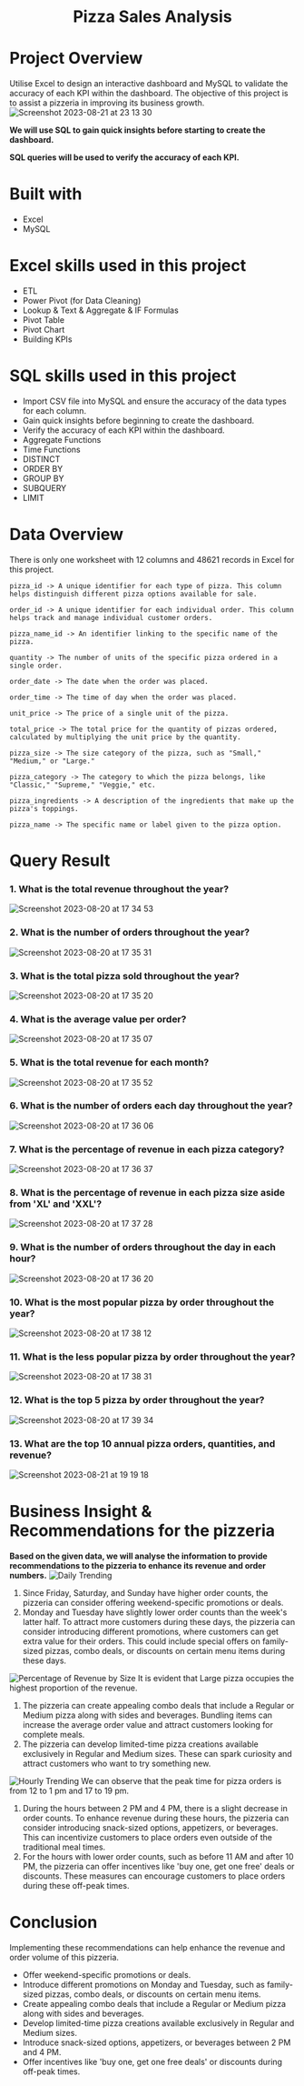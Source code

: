 # <p align="center">Pizza Sales Analysis</p> 
# Project Overview
Utilise Excel to design an interactive dashboard and MySQL to validate the accuracy of each KPI within the dashboard. 
The objective of this project is to assist a pizzeria in improving its business growth.
![Screenshot 2023-08-21 at 23 13 30](https://github.com/AnalystEric/Sales_Analysis---Pizza/assets/127030648/0f6ded24-107f-4697-ab34-2533b4212a6d)



**We will use SQL to gain quick insights before starting to create the dashboard.**

**SQL queries will be used to verify the accuracy of each KPI.**


# Built with
* Excel
* MySQL

# Excel skills used in this project
* ETL
* Power Pivot (for Data Cleaning)
* Lookup & Text & Aggregate & IF Formulas
* Pivot Table
* Pivot Chart
* Building KPIs

# SQL skills used in this project
* Import CSV file into MySQL and ensure the accuracy of the data types for each column.
* Gain quick insights before beginning to create the dashboard.
* Verify the accuracy of each KPI within the dashboard.
* Aggregate Functions
* Time Functions
* DISTINCT
* ORDER BY
* GROUP BY
* SUBQUERY
* LIMIT

# Data Overview
There is only one worksheet with 12 columns and 48621 records in Excel for this project.

    pizza_id -> A unique identifier for each type of pizza. This column helps distinguish different pizza options available for sale.

    order_id -> A unique identifier for each individual order. This column helps track and manage individual customer orders.

    pizza_name_id -> An identifier linking to the specific name of the pizza.

    quantity -> The number of units of the specific pizza ordered in a single order.

    order_date -> The date when the order was placed.

    order_time -> The time of day when the order was placed.

    unit_price -> The price of a single unit of the pizza.

    total_price -> The total price for the quantity of pizzas ordered, calculated by multiplying the unit price by the quantity.

    pizza_size -> The size category of the pizza, such as "Small," "Medium," or "Large."

    pizza_category -> The category to which the pizza belongs, like "Classic," "Supreme," "Veggie," etc.

    pizza_ingredients -> A description of the ingredients that make up the pizza's toppings.

    pizza_name -> The specific name or label given to the pizza option.

# Query Result

### 1. What is the total revenue throughout the year?

![Screenshot 2023-08-20 at 17 34 53](https://github.com/AnalystEric/Sales_Analysis---Pizza/assets/127030648/b7b485e4-a19c-449d-9701-9ecc6ddb9437)

### 2. What is the number of orders throughout the year?

![Screenshot 2023-08-20 at 17 35 31](https://github.com/AnalystEric/Sales_Analysis---Pizza/assets/127030648/89d72a38-b136-4ed5-b67b-7fe942a88bba)

### 3. What is the total pizza sold throughout the year?
![Screenshot 2023-08-20 at 17 35 20](https://github.com/AnalystEric/Sales_Analysis---Pizza/assets/127030648/f7a101cc-4aa0-4d6e-b5a1-0114126b4a87)

### 4. What is the average value per order?

![Screenshot 2023-08-20 at 17 35 07](https://github.com/AnalystEric/Sales_Analysis---Pizza/assets/127030648/49189741-bfbb-465f-9482-5b715e56bd21)

### 5. What is the total revenue for each month?

![Screenshot 2023-08-20 at 17 35 52](https://github.com/AnalystEric/Sales_Analysis---Pizza/assets/127030648/d549ab52-8004-4a05-b47b-9d7d7bc5b13f)

### 6. What is the number of orders each day throughout the year?

![Screenshot 2023-08-20 at 17 36 06](https://github.com/AnalystEric/Sales_Analysis---Pizza/assets/127030648/a65df8b9-b7b3-4dd5-9260-e2a3ff4f3f67)

### 7. What is the percentage of revenue in each pizza category?

![Screenshot 2023-08-20 at 17 36 37](https://github.com/AnalystEric/Sales_Analysis---Pizza/assets/127030648/f3aedb38-c273-4979-896a-36b8d58a996b)

### 8. What is the percentage of revenue in each pizza size aside from 'XL' and 'XXL'?

![Screenshot 2023-08-20 at 17 37 28](https://github.com/AnalystEric/Sales_Analysis---Pizza/assets/127030648/50dc5d40-495e-4467-9104-a4cca7983d4e)

### 9. What is the number of orders throughout the day in each hour?

![Screenshot 2023-08-20 at 17 36 20](https://github.com/AnalystEric/Sales_Analysis---Pizza/assets/127030648/902fce23-e2f9-45c3-8daf-f51d6eaff5b5)

### 10. What is the most popular pizza by order throughout the year?

![Screenshot 2023-08-20 at 17 38 12](https://github.com/AnalystEric/Sales_Analysis---Pizza/assets/127030648/d9f8ff6d-8117-4fec-9cb9-491a0536c0f6)

### 11. What is the less popular pizza by order throughout the year?

![Screenshot 2023-08-20 at 17 38 31](https://github.com/AnalystEric/Sales_Analysis---Pizza/assets/127030648/72db2bf6-455d-466f-930d-7ae7a277cb4e)

### 12. What is the top 5 pizza by order throughout the year?

![Screenshot 2023-08-20 at 17 39 34](https://github.com/AnalystEric/Sales_Analysis---Pizza/assets/127030648/3340f146-fc27-41b3-8136-b164be5dd780)

### 13.	What are the top 10 annual pizza orders, quantities, and revenue?


![Screenshot 2023-08-21 at 19 19 18](https://github.com/AnalystEric/Sales_Analysis---Pizza/assets/127030648/a3093a91-6619-4da3-bb51-52680a395813)








# Business Insight & Recommendations for the pizzeria
**Based on the given data, we will analyse the information to provide recommendations to the pizzeria to enhance its revenue and order numbers.**
![Daily Trending](https://github.com/AnalystEric/Sales_Analysis---Pizza/assets/127030648/6587ae5a-c9c6-475e-9569-b52b347250c5)
1. Since Friday, Saturday, and Sunday have higher order counts, the pizzeria can consider offering weekend-specific promotions or deals.
2. Monday and Tuesday have slightly lower order counts than the week's latter half. To attract more customers during these days, the pizzeria can consider introducing different promotions, where customers can get extra value for their orders. This could include special offers on family-sized pizzas, combo deals, or discounts on certain menu items during these days.


![Percentage of Revenue by Size](https://github.com/AnalystEric/Sales_Analysis---Pizza/assets/127030648/2fbfd32f-2b0b-4ddc-934e-ab4cf3f4b9a8)
It is evident that Large pizza occupies the highest proportion of the revenue. 
1. The pizzeria can create appealing combo deals that include a Regular or Medium pizza along with sides and beverages. Bundling items can increase the average order value and attract customers looking for complete meals.
2. The pizzeria can develop limited-time pizza creations available exclusively in Regular and Medium sizes. These can spark curiosity and attract customers who want to try something new.

![Hourly Trending](https://github.com/AnalystEric/Sales_Analysis---Pizza/assets/127030648/b34ebe51-a50b-484e-8243-ad6e952721e6)
We can observe that the peak time for pizza orders is from 12 to 1 pm and 17 to 19 pm.
1. During the hours between 2 PM and 4 PM, there is a slight decrease in order counts. To enhance revenue during these hours, the pizzeria can consider introducing snack-sized options, appetizers, or beverages. This can incentivize customers to place orders even outside of the traditional meal times.
2. For the hours with lower order counts, such as before 11 AM and after 10 PM, the pizzeria can offer incentives like 'buy one, get one free' deals or discounts. These measures can encourage customers to place orders during these off-peak times.

# Conclusion
Implementing these recommendations can help enhance the revenue and order volume of this pizzeria.
* Offer weekend-specific promotions or deals.
* Introduce different promotions on Monday and Tuesday, such as family-sized pizzas, combo deals, or discounts on certain menu items.
* Create appealing combo deals that include a Regular or Medium pizza along with sides and beverages.
* Develop limited-time pizza creations available exclusively in Regular and Medium sizes.
* Introduce snack-sized options, appetizers, or beverages between 2 PM and 4 PM.
* Offer incentives like 'buy one, get one free deals' or discounts during off-peak times.
